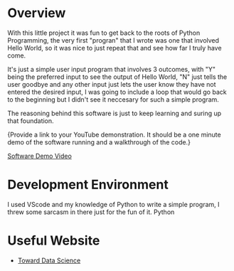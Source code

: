 # Overview

With this little project it was fun to get back to the roots of Python Programming, the very first "progran" that I wrote was one that involved Hello World, so it was nice to just repeat that and see how far I truly have come. 

It's just a simple user input program that involves 3 outcomes, with "Y" being the preferred input to see the output of Hello World, "N" just tells the user goodbye and any other input just lets the user know they have not entered the desired input,
I was going to include a loop that would go back to the beginning but I didn't see it neccesary for such a simple program. 

The reasoning behind this software is just to keep learning and suring up that foundation. 

{Provide a link to your YouTube demonstration.  It should be a one minute demo of the software running and a walkthrough of the code.}

[Software Demo Video](http://youtube.link.goes.here)

# Development Environment

I used VScode and my knowledge of Python to write a simple program, I threw some sarcasm in there just for the fun of it. 
Python

# Useful Website
* [Toward Data Science](https://towardsdatascience.com/a-complete-guide-to-user-input-in-python-727561fc16e1)
